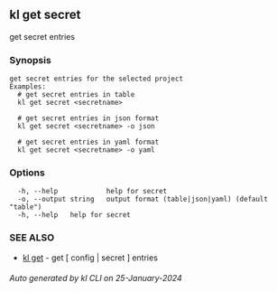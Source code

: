 ## kl get secret

get secret entries

### Synopsis

```
get secret entries for the selected project
Examples:
  # get secret entries in table
  kl get secret <secretname>

  # get secret entries in json format
  kl get secret <secretname> -o json

  # get secret entries in yaml format
  kl get secret <secretname> -o yaml

```

### Options

```
  -h, --help            help for secret
  -o, --output string   output format (table|json|yaml) (default "table")
  -h, --help   help for secret
```

### SEE ALSO

* [kl get](kl_get.md)  - get [ config | secret ] entries

###### Auto generated by kl CLI on 25-January-2024
